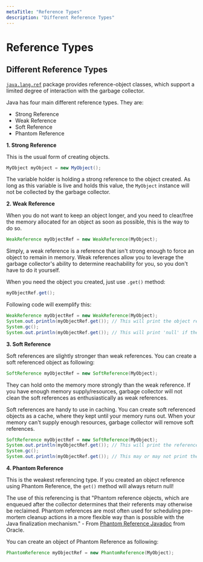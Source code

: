 ```yaml
---
metaTitle: "Reference Types"
description: "Different Reference Types"
---
```


# Reference Types



## Different Reference Types


[`java.lang.ref`](https://docs.oracle.com/javase/7/docs/api/java/lang/ref/package-summary.html) package provides reference-object classes, which support a limited degree of interaction with the garbage collector.

Java has four main different reference types. They are:

- Strong Reference
- Weak Reference
- Soft Reference
- Phantom Reference

**1. Strong Reference**

This is the usual form of creating objects.

```java
MyObject myObject = new MyObject();

```

The variable holder is holding a strong reference to the object created. As long as this variable is live and holds this value, the `MyObject` instance will not be collected by the garbage collector.

**2. Weak Reference**

When you do not want to keep an object longer, and you need to clear/free the memory allocated for an object as soon as possible, this is the way to do so.

```java
WeakReference myObjectRef = new WeakReference(MyObject);

```

Simply, a weak reference is a reference that isn't strong enough to force an object to remain in memory. Weak references allow you to leverage the garbage collector's ability to determine reachability for you, so you don't have to do it yourself.

When you need the object you created, just use `.get()` method:

```java
myObjectRef.get();

```

Following code will exemplify this:

```java
WeakReference myObjectRef = new WeakReference(MyObject);
System.out.println(myObjectRef.get()); // This will print the object reference address
System.gc();
System.out.println(myObjectRef.get()); // This will print 'null' if the GC cleaned up the object

```

**3. Soft Reference**

Soft references are slightly stronger than weak references. You can create a soft referenced object as following:

```java
SoftReference myObjectRef = new SoftReference(MyObject);

```

They can hold onto the memory more strongly than the weak reference. If you have enough memory supply/resources, garbage collector will not clean the soft references as enthusiastically as weak references.

Soft references are handy to use in caching. You can create soft referenced objects as a cache, where they kept until your memory runs out. When your memory can't supply enough resources, garbage collector will remove soft references.

```java
SoftReference myObjectRef = new SoftReference(MyObject);
System.out.println(myObjectRef.get()); // This will print the reference address of the Object
System.gc();
System.out.println(myObjectRef.get()); // This may or may not print the reference address of the Object

```

**4. Phantom Reference**

This is the weakest referencing type. If you created an object reference using Phantom Reference, the `get()` method will always return null!

The use of this referencing is that "Phantom reference objects, which are enqueued after the collector determines that their referents may otherwise be reclaimed. Phantom references are most often used for scheduling pre-mortem cleanup actions in a more flexible way than is possible with the Java finalization mechanism." - From [Phantom Reference Javadoc](https://docs.oracle.com/javase/8/docs/api/java/lang/ref/PhantomReference.html) from Oracle.

You can create an object of Phantom Reference as following:

```java
PhantomReference myObjectRef = new PhantomReference(MyObject);

```

